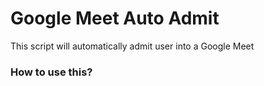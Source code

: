 # Google Meet Auto Admit

This script will automatically admit user into a Google Meet

### How to use this?
